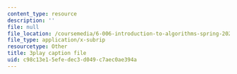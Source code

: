 ```yaml
---
content_type: resource
description: ''
file: null
file_location: /coursemedia/6-006-introduction-to-algorithms-spring-2020/c98c13e15efedec3d049c7aec0ae394a_Xnpo1atN-Iw.srt
file_type: application/x-subrip
resourcetype: Other
title: 3play caption file
uid: c98c13e1-5efe-dec3-d049-c7aec0ae394a
---
```

